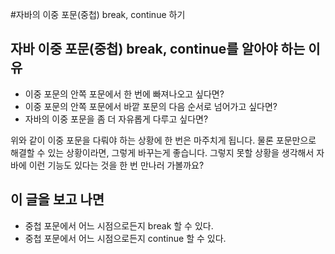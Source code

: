 #자바의 이중 포문(중첩) break, continue 하기

## 자바 이중 포문(중첩) break, continue를 알아야 하는 이유

- 이중 포문의 안쪽 포문에서 한 번에 빠져나오고 싶다면?
- 이중 포문의 안쪽 포문에서 바깥 포문의 다음 순서로 넘어가고 싶다면?
- 자바의 이중 포문을 좀 더 자유롭게 다루고 싶다면?

위와 같이 이중 포문을 다뤄야 하는 상황에 한 번은 마주치게 됩니다. 물론 포문만으로 해결할 수 있는 상황이라면, 그렇게 바꾸는게 좋습니다.   그렇지 못할 상황을 생각해서 자바에 이런 기능도 있다는 것을 한 번 만나러 가볼까요?


## 이 글을 보고 나면
- 중첩 포문에서 어느 시점으로든지 break 할 수 있다.
- 중첩 포문에서 어느 시점으로든지 continue 할 수 있다.